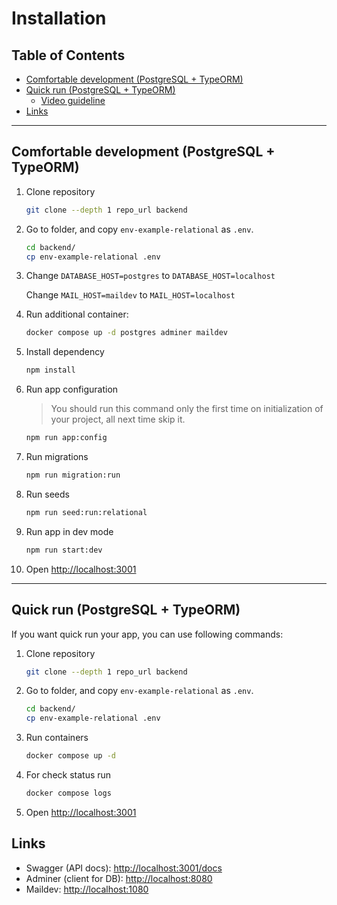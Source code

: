 # Installation

## Table of Contents <!-- omit in toc -->

- [Comfortable development (PostgreSQL + TypeORM)](#comfortable-development-postgresql--typeorm)
- [Quick run (PostgreSQL + TypeORM)](#quick-run-postgresql--typeorm)
  - [Video guideline](#video-guideline)
- [Links](#links)

---

## Comfortable development (PostgreSQL + TypeORM)

1. Clone repository

   ```bash
   git clone --depth 1 repo_url backend
   ```

1. Go to folder, and copy `env-example-relational` as `.env`.

   ```bash
   cd backend/
   cp env-example-relational .env
   ```

1. Change `DATABASE_HOST=postgres` to `DATABASE_HOST=localhost`

   Change `MAIL_HOST=maildev` to `MAIL_HOST=localhost`

1. Run additional container:

   ```bash
   docker compose up -d postgres adminer maildev
   ```

1. Install dependency

   ```bash
   npm install
   ```

1. Run app configuration

   > You should run this command only the first time on initialization of your project, all next time skip it.

   ```bash
   npm run app:config
   ```

1. Run migrations

   ```bash
   npm run migration:run
   ```

1. Run seeds

   ```bash
   npm run seed:run:relational
   ```

1. Run app in dev mode

   ```bash
   npm run start:dev
   ```

1. Open <http://localhost:3001>

---

## Quick run (PostgreSQL + TypeORM)

If you want quick run your app, you can use following commands:

1. Clone repository

   ```bash
   git clone --depth 1 repo_url backend
   ```

1. Go to folder, and copy `env-example-relational` as `.env`.

   ```bash
   cd backend/
   cp env-example-relational .env
   ```

1. Run containers

   ```bash
   docker compose up -d
   ```

1. For check status run

   ```bash
   docker compose logs
   ```

1. Open <http://localhost:3001>

## Links

- Swagger (API docs): <http://localhost:3001/docs>
- Adminer (client for DB): <http://localhost:8080>
- Maildev: <http://localhost:1080>
